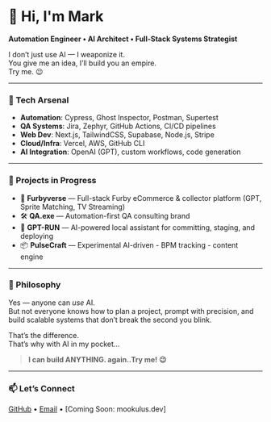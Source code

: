# 👋 Hi, I'm Mark

**Automation Engineer • AI Architect • Full-Stack Systems Strategist**

I don’t just use AI — I weaponize it.  
You give me an idea, I’ll build you an empire.  
Try me. 😉

---

### 🧰 Tech Arsenal
- **Automation**: Cypress, Ghost Inspector, Postman, Supertest
- **QA Systems**: Jira, Zephyr, GitHub Actions, CI/CD pipelines
- **Web Dev**: Next.js, TailwindCSS, Supabase, Node.js, Stripe
- **Cloud/Infra**: Vercel, AWS, GitHub CLI
- **AI Integration**: OpenAI (GPT), custom workflows, code generation

---

### 🚀 Projects in Progress
- 🧸 **Furbyverse** — Full-stack Furby eCommerce & collector platform (GPT, Sprite Matching, TV Streaming)
- 🛠 **QA.exe** — Automation-first QA consulting brand
- 🔐 **GPT-RUN** — AI-powered local assistant for committing, staging, and deploying
- 📦 **PulseCraft** — Experimental AI-driven - BPM tracking - content engine

---

### 🧠 Philosophy
Yes — anyone can *use* AI.  
But not everyone knows how to plan a project, prompt with precision, and build scalable systems that don’t break the second you blink.

That’s the difference.  
That’s why with AI in my pocket...  
> **I can build ANYTHING. again..Try me! 😉**

---

### 📫 Let’s Connect
[GitHub](https://github.com/realmookulus) • [Email](mailto:mrosenthal@live.com) • [Coming Soon: mookulus.dev]
